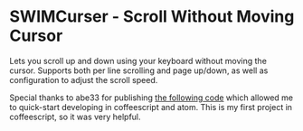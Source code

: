 # SWIMCurser - Scroll Without Moving Cursor

Lets you scroll up and down using your keyboard without moving the cursor.
Supports both per line scrolling and page up/down, as well as configuration
to adjust the scroll speed.

Special thanks to abe33 for publishing [the following code](https://gist.github.com/abe33/6685d1581d73fd46fe4e)
which allowed me to quick-start developing in coffeescript and atom.
This is my first project in coffeescript, so it was very helpful.
